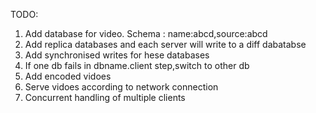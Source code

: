 TODO:

1. Add database for video. Schema : name:abcd,source:abcd
2. Add replica databases and each server will write to a diff dabatabse
3. Add synchronised writes for hese databases
4. If one db fails in dbname.client step,switch to other db
5. Add encoded vidoes
6. Serve vidoes according to network connection
7. Concurrent handling of multiple clients
